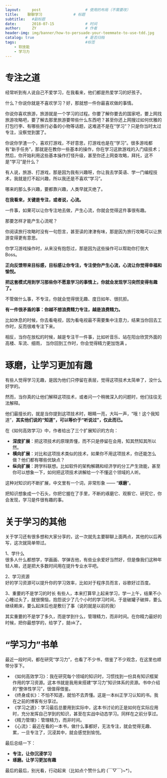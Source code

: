```yaml
---
layout:     post                    # 使用的布局（不需要改）
title:    聊聊学习              # 标题 
subtitle:   #副标题
date:       2018-07-15              # 时间
author:     ZY                      # 作者
header-img: img/banner/how-to-persuade-your-teemmate-to-use-tdd.jpg    #这篇文章标题背景图片
catalog: true                       # 是否归档
tags:                               #标签
    - 软技能
    - 学习力
---
```


# 专注之道
经常听到有人说自己不爱学习，在我看来，他们都是热爱学习的好孩子。  

什么？你说你就是不喜欢学习？好，那就想一件你最喜欢做的事情。  

你说你喜欢旅游，旅游就是一个学习的过程。你要了解你要去的国家吧，要上网找旅游攻略吧，要了解去那里旅游要带些什么东西吧？甚至你还上网搜过如何优雅的打包行李、有哪些旅行必备的小物等话题，这难道不是在“学习”？只是你当时太过专注，没察觉到罢了。  

你说你学渣一个，喜欢打游戏，不好意思，打游戏也是在“学习”。很多游戏都有“新手任务”，那就是在教你一些基本的操作，你在学习这款游戏的入门级技术；然后，你开始利用这些基本操作打怪升级，甚至你还上网查攻略，拜托，这不是“学习”是什么？  

有人说，旅游、打游戏，那是因为我有兴趣呀，你让我去学英语、学一门编程技术，我就是打不起兴趣，所以我还是不喜欢“学习”。  

哪来的那么多兴趣，要都靠兴趣，人类早就灭绝了。  

**在我看来，关键是专注，或者说，心流。**  

一件事，如果可以让你专注地去做，产生心流，你就会觉得这件事很有趣。  

那要怎样才能产生心流呢？  

你阅读旅行攻略时没有一句怨言，甚至读的津津有味，那是因为旅行攻略可以让旅游变得更有意思。  

你学习游戏操作时，从来没有抱怨过，那是因为这些操作可以帮助你打倒大Boss。  

**正向反馈带来目标感，目标感让你专注，专注使你产生心流，心流让你觉得幸福和愉悦。**   

**把这套模式用到学习那些你不愿意学习的事情上，你就会发现学习突然变得有趣了。**  

不管做什么事，不专注，你就会觉得很无趣、度日如年、很抗拒。  

**有一件很矛盾的事：你越不想浪费精力专注，越是浪费精力。**  

比如休息的时候，你去看电视，因为看电视最不需要集中注意力，结果当你回去工作时，反而很难专注下来。  

相反，当你在放松的时候，越是专注干一件事，比如听音乐、站在阳台欣赏外面的高楼、车流、细雨， 当你回到工作时，你会觉得精力更加饱满 。

# 琢磨，让学习更加有趣  
有些人觉得学习无趣，是因为他们只停留在表层，觉得这项技术太简单了，没什么好学的。  

然而，当你真的让他们解释这项技术，或者问一个稍微深入的问题时，他们往往无法解释。  

他们最擅长的，就是当你提到这项技术时，眼睛一亮，大叫一声，“哦！这个我知道”，**其实他们说的“知道”，可以等价于“听说过”，仅此而已。**  

在《如何高效学习》中，作者给出了三个扩展知识的方向：  

- **深度扩展**：把这项技术的原理弄懂，而不只是停留在会用，知其然知其所以然。
- **横向扩展**：对比和这项技术类似的技术，如果你不用这项技术，你还能怎么做？他们都有哪些优缺点？
- **纵向扩展**：跨学科联想。比如软件的架构解耦和经济学的分工产生效能，甚至你可以想象一下，如何把这项技术讲解给一个不懂这个领域的人听。

这种对知识的不断扩展，中文里有一个词，非常形象 —— “**琢磨**”。  

把知识想象成一个石头，你把它握在了手里，不断的琢磨它、观察它、研究它，你会发现，学习是件很有趣的事。  

# 关于学习的其他
关于学习还有很多想和大家分享的，这一次就先主要聊聊上面两点，其他的以后再写，这次就简单带过。  

1、学什么  
很多人什么都想学，学画画、学弹吉他，有些业余爱好当然好，但是像我们这种年轻人嘛，还是把大多数时间用在提升专业水平吧。  

2、学习资源  
好的学习资源可以提升你的学习效率，比如对于程序员而言，谷歌好过百度。  

3、重要的不是学习的时长
有些人，本来打算早上起来学习，学一上午，结果不小心睡过头了，就很懊恼，抱怨说少了几个小时的学习时间，于是破罐子破摔，要么继续赖床，要么起床后也是敷衍了事（说的就是以前的我）  

其实重要的不是学了多久，而是学到什么，管理精力，而非时间。在你精力最好的时候，把你最想学的，给学了，就ok了。  

# “学习力”书单  
最近一段时间，都在研究“学习力”，也看了不少书，借鉴了不少观念，在这里也顺带分享下。  

- 《如何高效学习》：我在研究每个领域的知识时，习惯找到一份具有知识框架作用的学习资源。这本书就是我用来搭建“学习力”知识体系的资源。书中介绍的“整体性学习”，很值得借鉴。
- 《终身成长》：不怕不知道，就怕不去弄懂。这是一本纠正学习认知的书。我在之前的博客有分享过。
- 《学习之道》：学习最后总要用到实际中，这本书讨论的正是如何在实际应用时，充分发挥自己学到的知识，甚至在实战中动态学习。同样在之前分享过。
- 《精力管理》：管理精力，而非时间。
- 《心流》：最近在看的一本书，做什么事都好，无法专注，就会觉得无趣、累，一旦专注了，沉浸其中，就会感觉到愉悦。

最后总结一下：

- **专注，让你沉浸学习**
- **琢磨。让学习更加有趣**

最后的最后，别光看，行动起来（比如点个赞什么的 (￣▽￣)~*）。  








